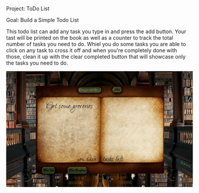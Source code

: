 Project: ToDo List

Goal: Build a Simple Todo List

This todo list can add any task you type in and press the add button. Your tast will be printed on the book as well as a counter to track the total number of tasks you need to do.
Whiel you do some tasks you are able to click on any task to cross it off and when you're completely done with those, clean it up with the clear completed button that will showcase only the tasks you need to do.

![Screenshot](ToDoList.jpg)
